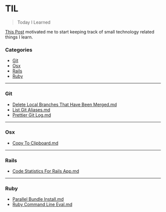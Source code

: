 # TIL 
> Today I Learned 

[This Post](https://github.com/jbranchaud/til) motivated me to start keeping track of small technology related things I learn.

### Categories
- [Git](#git)
- [Osx](#osx)
- [Rails](#rails)
- [Ruby](#ruby)


--- 
### Git
- [Delete Local Branches That Have Been Merged.md](git/delete-local-branches-that-have-been-merged.md)
- [List Git Aliases.md](git/list-git-aliases.md)
- [Prettier Git Log.md](git/prettier-git-log.md)

--- 
### Osx
- [Copy To Clipboard.md](osx/copy-to-clipboard.md)

--- 
### Rails
- [Code Statistics For Rails App.md](rails/code-statistics-for-rails-app.md)

--- 
### Ruby
- [Parallel Bundle Install.md](ruby/parallel-bundle-install.md)
- [Ruby Command Line Eval.md](ruby/ruby-command-line-eval.md)

